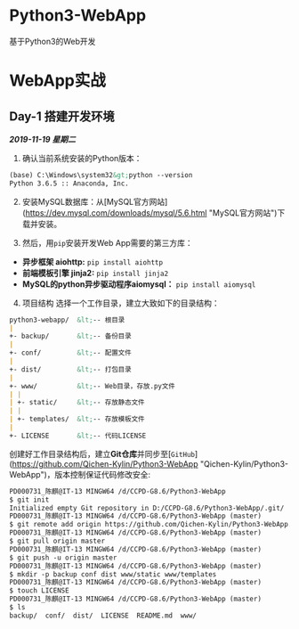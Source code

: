 # Python3-WebApp
基于Python3的Web开发

# WebApp实战
##  Day-1 搭建开发环境
***2019-11-19 星期二***
1. 确认当前系统安装的Python版本：
```Markdown
(base) C:\Windows\system32&gt;python --version
Python 3.6.5 :: Anaconda, Inc.
```

2. 安装MySQL数据库：从[MySQL官方网站](https://dev.mysql.com/downloads/mysql/5.6.html &quot;MySQL官方网站&quot;)下载并安装。

3. 然后，用`pip`安装开发Web App需要的第三方库：
 - **异步框架 aiohttp:** `pip install aiohttp`
 - **前端模板引擎 jinja2:** `pip install jinja2`
 - **MySQL的python异步驱动程序aiomysql：** `pip install aiomysql`

4. 项目结构
选择一个工作目录，建立大致如下的目录结构：
```Markdown
python3-webapp/  &lt;-- 根目录
|
+- backup/       &lt;-- 备份目录
|
+- conf/         &lt;-- 配置文件
|
+- dist/         &lt;-- 打包目录
|
+- www/          &lt;-- Web目录，存放.py文件
| |
| +- static/     &lt;-- 存放静态文件
| |
| +- templates/  &lt;-- 存放模板文件
|
+- LICENSE       &lt;-- 代码LICENSE
```
创建好工作目录结构后，建立**Git仓库**并同步至[`GitHub`](https://github.com/Qichen-Kylin/Python3-WebApp &quot;Qichen-Kylin/Python3-WebApp&quot;)，版本控制保证代码修改安全:
```Markdown
PD000731_陈麒@IT-13 MINGW64 /d/CCPD-G8.6/Python3-WebApp
$ git init
Initialized empty Git repository in D:/CCPD-G8.6/Python3-WebApp/.git/
PD000731_陈麒@IT-13 MINGW64 /d/CCPD-G8.6/Python3-WebApp (master)
$ git remote add origin https://github.com/Qichen-Kylin/Python3-WebApp.git
PD000731_陈麒@IT-13 MINGW64 /d/CCPD-G8.6/Python3-WebApp (master)
$ git pull origin master
PD000731_陈麒@IT-13 MINGW64 /d/CCPD-G8.6/Python3-WebApp (master)
$ git push -u origin master
PD000731_陈麒@IT-13 MINGW64 /d/CCPD-G8.6/Python3-WebApp (master)
$ mkdir -p backup conf dist www/static www/templates
PD000731_陈麒@IT-13 MINGW64 /d/CCPD-G8.6/Python3-WebApp (master)
$ touch LICENSE
PD000731_陈麒@IT-13 MINGW64 /d/CCPD-G8.6/Python3-WebApp (master)
$ ls
backup/  conf/  dist/  LICENSE  README.md  www/
```
